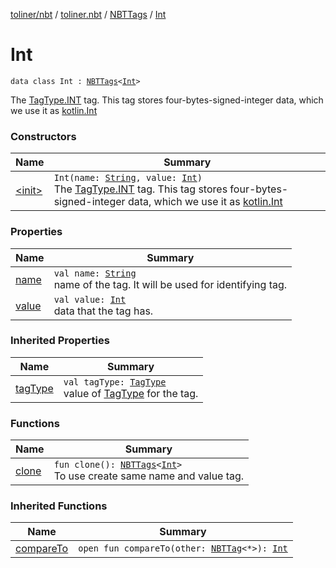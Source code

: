 [toliner/nbt](../../../index.md) / [toliner.nbt](../../index.md) / [NBTTags](../index.md) / [Int](./index.md)

# Int

`data class Int : `[`NBTTags`](../index.md)`<`[`Int`](https://kotlinlang.org/api/latest/jvm/stdlib/kotlin/-int/index.html)`>`

The [TagType.INT](../../-tag-type/-i-n-t.md) tag.
This tag stores four-bytes-signed-integer data, which we use it as [kotlin.Int](https://kotlinlang.org/api/latest/jvm/stdlib/kotlin/-int/index.html)

### Constructors

| Name | Summary |
|---|---|
| [&lt;init&gt;](-init-.md) | `Int(name: `[`String`](https://kotlinlang.org/api/latest/jvm/stdlib/kotlin/-string/index.html)`, value: `[`Int`](https://kotlinlang.org/api/latest/jvm/stdlib/kotlin/-int/index.html)`)`<br>The [TagType.INT](../../-tag-type/-i-n-t.md) tag. This tag stores four-bytes-signed-integer data, which we use it as [kotlin.Int](https://kotlinlang.org/api/latest/jvm/stdlib/kotlin/-int/index.html) |

### Properties

| Name | Summary |
|---|---|
| [name](name.md) | `val name: `[`String`](https://kotlinlang.org/api/latest/jvm/stdlib/kotlin/-string/index.html)<br>name of the tag. It will be used for identifying tag. |
| [value](value.md) | `val value: `[`Int`](https://kotlinlang.org/api/latest/jvm/stdlib/kotlin/-int/index.html)<br>data that the tag has. |

### Inherited Properties

| Name | Summary |
|---|---|
| [tagType](../tag-type.md) | `val tagType: `[`TagType`](../../-tag-type/index.md)<br>value of [TagType](../../-tag-type/index.md) for the tag. |

### Functions

| Name | Summary |
|---|---|
| [clone](clone.md) | `fun clone(): `[`NBTTags`](../index.md)`<`[`Int`](https://kotlinlang.org/api/latest/jvm/stdlib/kotlin/-int/index.html)`>`<br>To use create same name and value tag. |

### Inherited Functions

| Name | Summary |
|---|---|
| [compareTo](../compare-to.md) | `open fun compareTo(other: `[`NBTTag`](../../-n-b-t-tag/index.md)`<*>): `[`Int`](https://kotlinlang.org/api/latest/jvm/stdlib/kotlin/-int/index.html) |
